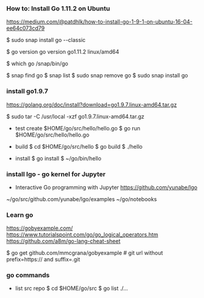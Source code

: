 
### How to: Install Go 1.11.2 on Ubuntu
https://medium.com/@patdhlk/how-to-install-go-1-9-1-on-ubuntu-16-04-ee64c073cd79

$ sudo snap install go --classic

$ go version
go version go1.11.2 linux/amd64

$ which go
/snap/bin/go

$ snap find go
$ snap list
$ sudo snap remove go
$ sudo snap install go


### install go1.9.7

https://golang.org/doc/install?download=go1.9.7.linux-amd64.tar.gz

$ sudo tar -C /usr/local -xzf go1.9.7.linux-amd64.tar.gz

* test
create $HOME/go/src/hello/hello.go
$ go run $HOME/go/src/hello/hello.go

* build
$ cd $HOME/go/src/hello
$ go build
$ ./hello

* install
$ go install
$ ~/go/bin/hello

### install Igo - go kernel for Jupyter
* Interactive Go programming with Jupyter
https://github.com/yunabe/lgo

~/go/src/github.com/yunabe/lgo/examples
~/go/notebooks


### Learn go
https://gobyexample.com/
https://www.tutorialspoint.com/go/go_logical_operators.htm
https://github.com/a8m/go-lang-cheat-sheet

$ go get github.com/mmcgrana/gobyexample    # git url without prefix=https:// and suffix=.git


### go commands

* list src repo
$ cd $HOME/go/src
$ go list ./...
